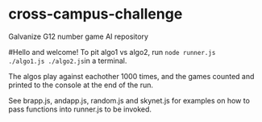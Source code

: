 # cross-campus-challenge
Galvanize G12 number game AI repository


#Hello and welcome!
To pit algo1 vs algo2, run <code>node runner.js ./algo1.js ./algo2.js</code>in a terminal.

The algos play against eachother 1000 times, and the games counted and printed to the console at the end of the run.

See brapp.js, andapp.js, random.js and skynet.js for examples on how to pass functions into runner.js to be invoked.
